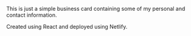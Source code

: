 This is just a simple business card containing some of my personal and contact information.

Created using React and deployed using Netlify.
